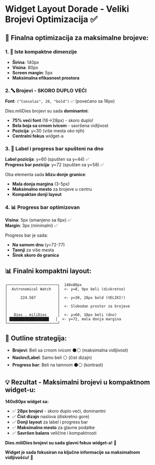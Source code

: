 # Widget Layout Dorade - Veliki Brojevi Optimizacija ✅

## 🎯 Finalna optimizacija za maksimalne brojeve:

### 1. **📏 Iste kompaktne dimenzije**
- **Širina**: 140px
- **Visina**: 80px
- **Screen margin**: 5px
- **Maksimalna efikasnost prostora**

### 2. **🔤 Brojevi - SKORO DUPLO VEĆI** 
**Font**: `("Consolas", 28, "bold")` ✅ (povećano sa 16px)

Dies.miliDies brojevi su sada **dominantni**:
- **75% veći font** (16→28px) - skoro duplo!
- **Bela boja sa crnom ivicom** - savršena vidljivost
- **Pozicija**: y=30 (više mesta oko njih)
- **Centralni fokus** widget-a

### 3. **📝 Label i progress bar spušteni na dno**
**Label pozicija**: y=60 (spušten sa y=44) ✅  
**Progress bar pozicija**: y=72 (spušten sa y=58) ✅

Oba elementa sada **blizu donje granice**:
- **Mala donja margina** (3-5px)
- **Maksimalno mesto** za brojeve u centru
- **Kompaktan donji layout**

### 4. **📊 Progress bar optimizovan**
**Visina**: 5px (smanjeno sa 6px) ✅  
**Margin**: 3px (minimalni) ✅

Progress bar je sada:
- **Na samom dnu** (y=72-77)
- **Tannji** za više mesta
- **Širok skoro do granica**

## 📊 Finalni kompaktni layout:

```
┌───────────────────────┐  140x80px
│  Astronomical Watch   │  <- y=8, 9px beli (diskretno)
│                       │
│      224.567          │  <- y=30, 28px bold (VELIKI!)
│                       │  
│                       │  <- Slobodan prostor za brojeve
│                       │
│   Dies . miliDies     │  <- y=60, 10px beli (dno)
│ ██████████████████   │  <- y=72, mala donja margina
└───────────────────────┘
```

## 🎨 Outline strategija:
- **Brojevi**: Beli sa crnom ivicom ⚫⚪ (maksimalna vidljivost)
- **Naslov/Label**: Samo beli ⚪ (čist dizajn)
- **Progress bar**: Beli na tamnom ⚫⚪ (kontrast)

## 💡 Rezultat - Maksimalni brojevi u kompaktnom widget-u:
**140x80px widget sa:**
- ✅ **28px brojevi** - skoro duplo veći, dominantni
- ✅ **Čist dizajn** naslova (diskretno gore)  
- ✅ **Donji layout** za label i progress bar
- ✅ **Maksimalno mesto** za glavne podatke
- ✅ **Savršen balans** veličine i kompaktnosti

**Dies.miliDies brojevi su sada glavni fokus widget-a!** 🎯

**Widget je sada fokusiran na ključne informacije sa maksimalnom vidljivošću!** 🚀